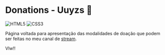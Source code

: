 # Donations - Uuyzs 💚

![HTML5](https://img.shields.io/badge/html5-%23E34F26.svg?style=for-the-badge&logo=html5&logoColor=white)
![CSS3](https://img.shields.io/badge/css3-%231572B6.svg?style=for-the-badge&logo=css3&logoColor=white)

Página voltada para apresentação das modalidades de doação que podem ser feitas no meu canal de [stream](https://www.twitch.tv/uuyzs).

Vlw!! 
